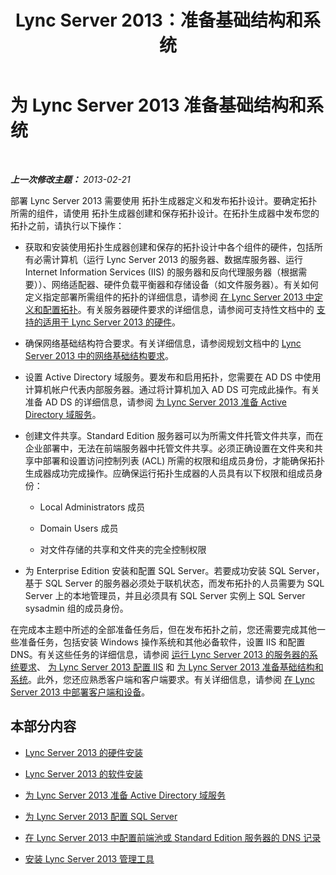 ﻿---
title: Lync Server 2013：准备基础结构和系统
TOCTitle: 准备基础结构和系统
ms:assetid: 1254ee38-0679-4714-b293-1050f107c158
ms:mtpsurl: https://technet.microsoft.com/zh-cn/library/Gg398205(v=OCS.15)
ms:contentKeyID: 49312059
ms.date: 05/19/2016
mtps_version: v=OCS.15
ms.translationtype: HT
---

# 为 Lync Server 2013 准备基础结构和系统

 

_**上一次修改主题：** 2013-02-21_

部署 Lync Server 2013 需要使用 拓扑生成器定义和发布拓扑设计。要确定拓扑所需的组件，请使用 拓扑生成器创建和保存拓扑设计。在拓扑生成器中发布您的拓扑之前，请执行以下操作：

  - 获取和安装使用拓扑生成器创建和保存的拓扑设计中各个组件的硬件，包括所有必需计算机（运行 Lync Server 2013 的服务器、数据库服务器、运行 Internet Information Services (IIS) 的服务器和反向代理服务器（根据需要））、网络适配器、硬件负载平衡器和存储设备（如文件服务器）。有关如何定义指定部署所需组件的拓扑的详细信息，请参阅 [在 Lync Server 2013 中定义和配置拓扑](lync-server-2013-defining-and-configuring-the-topology.md)。有关服务器硬件要求的详细信息，请参阅可支持性文档中的 [支持的适用于 Lync Server 2013 的硬件](lync-server-2013-supported-hardware.md)。

  - 确保网络基础结构符合要求。有关详细信息，请参阅规划文档中的 [Lync Server 2013 中的网络基础结构要求](lync-server-2013-network-infrastructure-requirements.md)。

  - 设置 Active Directory 域服务。要发布和启用拓扑，您需要在 AD DS 中使用计算机帐户代表内部服务器。通过将计算机加入 AD DS 可完成此操作。有关准备 AD DS 的详细信息，请参阅 [为 Lync Server 2013 准备 Active Directory 域服务](lync-server-2013-preparing-active-directory-domain-services.md)。

  - 创建文件共享。Standard Edition 服务器可以为所需文件托管文件共享，而在企业部署中，无法在前端服务器中托管文件共享。必须正确设置在文件夹和共享中部署和设置访问控制列表 (ACL) 所需的权限和组成员身份，才能确保拓扑生成器成功完成操作。应确保运行拓扑生成器的人员具有以下权限和组成员身份：
    
      - Local Administrators 成员
    
      - Domain Users 成员
    
      - 对文件存储的共享和文件夹的完全控制权限

  - 为 Enterprise Edition 安装和配置 SQL Server。若要成功安装 SQL Server，基于 SQL Server 的服务器必须处于联机状态，而发布拓扑的人员需要为 SQL Server 上的本地管理员，并且必须具有 SQL Server 实例上 SQL Server sysadmin 组的成员身份。

在完成本主题中所述的全部准备任务后，但在发布拓扑之前，您还需要完成其他一些准备任务，包括安装 Windows 操作系统和其他必备软件，设置 IIS 和配置 DNS。有关这些任务的详细信息，请参阅 [运行 Lync Server 2013 的服务器的系统要求](lync-server-2013-system-requirements-for-servers-running-lync-server-2013.md)、 [为 Lync Server 2013 配置 IIS](lync-server-2013-configure-iis.md) 和 [为 Lync Server 2013 准备基础结构和系统](lync-server-2013-preparing-the-infrastructure-and-systems.md)。此外，您还应熟悉客户端和客户端要求。有关详细信息，请参阅 [在 Lync Server 2013 中部署客户端和设备](lync-server-2013-deploying-clients-and-devices.md)。

## 本部分内容

  - [Lync Server 2013 的硬件安装](lync-server-2013-hardware-setup.md)

  - [Lync Server 2013 的软件安装](lync-server-2013-software-setup.md)

  - [为 Lync Server 2013 准备 Active Directory 域服务](lync-server-2013-preparing-active-directory-domain-services.md)

  - [为 Lync Server 2013 配置 SQL Server](lync-server-2013-configure-sql-server-for-lync-server.md)

  - [在 Lync Server 2013 中配置前端池或 Standard Edition 服务器的 DNS 记录](lync-server-2013-configure-dns-records-for-a-front-end-pool-or-standard-edition-server.md)

  - [安装 Lync Server 2013 管理工具](lync-server-2013-install-lync-server-administrative-tools.md)

